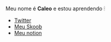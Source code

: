 Meu nome é **Caleo** e estou aprendendo
🕯 
- [Twitter](https://twitter.com/SPinguim3)
- [Meu Skoob](https://www.skoob.com.br/usuario/8844210)
- [Meu notion](https://www.notion.so/TecPuc-Aulas-98a737da6b8f4200bf448100c3942eeb)

